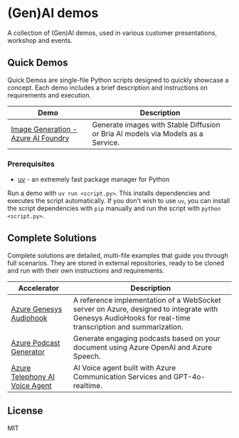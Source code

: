 # (Gen)AI demos

A collection of (Gen)AI demos, used in various customer presentations, workshop and events.

## Quick Demos

Quick Demos are single-file Python scripts designed to quickly showcase a concept. Each demo includes a brief description and instructions on requirements and execution.

| Demo                                                                 | Description                                                                      |
| -------------------------------------------------------------------- | -------------------------------------------------------------------------------- |
| [Image Generation - Azure AI Foundry](/maas-image-generation#readme) | Generate images with Stable Diffusion or Bria AI models via Models as a Service. |


### Prerequisites

- [uv](https://docs.astral.sh/uv/getting-started/installation/) - an extremely fast package manager for Python

Run a demo with `uv run <script.py>`. This installs dependencies and executes the script automatically.
If you don't wish to use `uv`, you can install the script dependencies with `pip` manually and run the script with `python <script.py>`.

## Complete Solutions

Complete solutions are detailed, multi-file examples that guide you through full scenarios. They are stored in external repositories, ready to be cloned and run with their own instructions and requirements.

| Accelerator                                                                                 | Description                                                                                                                                             |
| ------------------------------------------------------------------------------------------- | ------------------------------------------------------------------------------------------------------------------------------------------------------- |
| [Azure Genesys Audiohook](https://github.com/iMicknl/azure-genesys-audiohook)               | A reference implementation of a WebSocket server on Azure, designed to integrate with Genesys AudioHooks for real-time transcription and summarization. |
| [Azure Podcast Generator](https://github.com/iMicknl/azure-podcast-generator)               | Generate engaging podcasts based on your document using Azure OpenAI and Azure Speech.                                                                  |
| [Azure Telephony AI Voice Agent](https://github.com/iMicknl/azure-telephony-ai-voice-agent) | AI Voice agent built with Azure Communication Services and GPT-4o-realtime.                                                                             |

## License

MIT